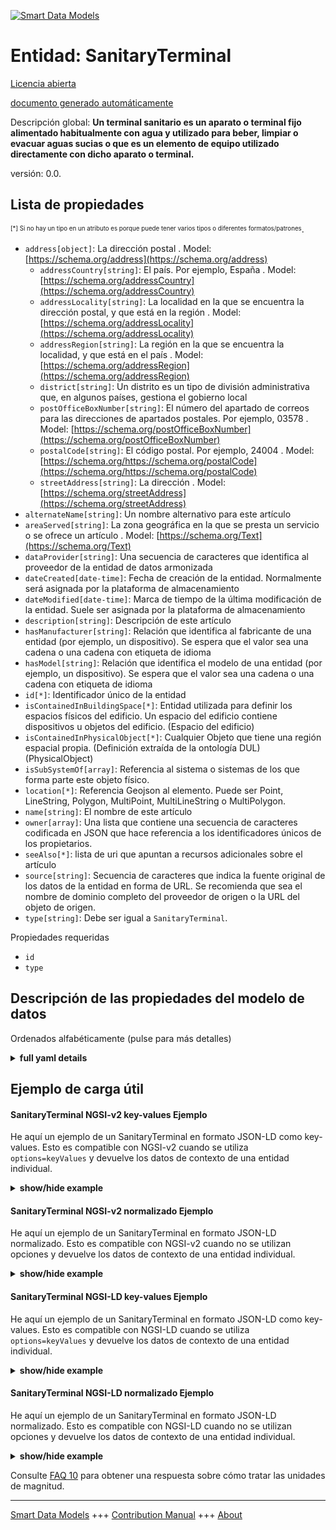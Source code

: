 <!-- 10-Header -->    
[![Smart Data Models](https://smartdatamodels.org/wp-content/uploads/2022/01/SmartDataModels_logo.png "Logo")](https://smartdatamodels.org)    
Entidad: SanitaryTerminal    
=========================<!-- /10-Header -->    
<!-- 15-License -->    
[Licencia abierta](https://github.com/smart-data-models//dataModel.S4BLDG/blob/master/SanitaryTerminal/LICENSE.md)    
[documento generado automáticamente](https://docs.google.com/presentation/d/e/2PACX-1vTs-Ng5dIAwkg91oTTUdt8ua7woBXhPnwavZ0FxgR8BsAI_Ek3C5q97Nd94HS8KhP-r_quD4H0fgyt3/pub?start=false&loop=false&delayms=3000#slide=id.gb715ace035_0_60)    
<!-- /15-License -->    
<!-- 20-Description -->    
Descripción global: **Un terminal sanitario es un aparato o terminal fijo alimentado habitualmente con agua y utilizado para beber, limpiar o evacuar aguas sucias o que es un elemento de equipo utilizado directamente con dicho aparato o terminal.**    
versión: 0.0.    
<!-- /20-Description -->    
<!-- 30-PropertiesList -->    
## Lista de propiedades    
<sup><sub>[*] Si no hay un tipo en un atributo es porque puede tener varios tipos o diferentes formatos/patrones</sub></sup>.    
- `address[object]`: La dirección postal  . Model: [https://schema.org/address](https://schema.org/address)	- `addressCountry[string]`: El país. Por ejemplo, España  . Model: [https://schema.org/addressCountry](https://schema.org/addressCountry)    
	- `addressLocality[string]`: La localidad en la que se encuentra la dirección postal, y que está en la región  . Model: [https://schema.org/addressLocality](https://schema.org/addressLocality)    
	- `addressRegion[string]`: La región en la que se encuentra la localidad, y que está en el país  . Model: [https://schema.org/addressRegion](https://schema.org/addressRegion)    
	- `district[string]`: Un distrito es un tipo de división administrativa que, en algunos países, gestiona el gobierno local      
	- `postOfficeBoxNumber[string]`: El número del apartado de correos para las direcciones de apartados postales. Por ejemplo, 03578  . Model: [https://schema.org/postOfficeBoxNumber](https://schema.org/postOfficeBoxNumber)    
	- `postalCode[string]`: El código postal. Por ejemplo, 24004  . Model: [https://schema.org/https://schema.org/postalCode](https://schema.org/https://schema.org/postalCode)    
	- `streetAddress[string]`: La dirección  . Model: [https://schema.org/streetAddress](https://schema.org/streetAddress)    
- `alternateName[string]`: Un nombre alternativo para este artículo  - `areaServed[string]`: La zona geográfica en la que se presta un servicio o se ofrece un artículo  . Model: [https://schema.org/Text](https://schema.org/Text)- `dataProvider[string]`: Una secuencia de caracteres que identifica al proveedor de la entidad de datos armonizada  - `dateCreated[date-time]`: Fecha de creación de la entidad. Normalmente será asignada por la plataforma de almacenamiento  - `dateModified[date-time]`: Marca de tiempo de la última modificación de la entidad. Suele ser asignada por la plataforma de almacenamiento  - `description[string]`: Descripción de este artículo  - `hasManufacturer[string]`: Relación que identifica al fabricante de una entidad (por ejemplo, un dispositivo). Se espera que el valor sea una cadena o una cadena con etiqueta de idioma  - `hasModel[string]`: Relación que identifica el modelo de una entidad (por ejemplo, un dispositivo). Se espera que el valor sea una cadena o una cadena con etiqueta de idioma  - `id[*]`: Identificador único de la entidad  - `isContainedInBuildingSpace[*]`: Entidad utilizada para definir los espacios físicos del edificio. Un espacio del edificio contiene dispositivos u objetos del edificio. (Espacio del edificio)  - `isContainedInPhysicalObject[*]`: Cualquier Objeto que tiene una región espacial propia.  (Definición extraída de la ontología DUL) (PhysicalObject)  - `isSubSystemOf[array]`: Referencia al sistema o sistemas de los que forma parte este objeto físico.  - `location[*]`: Referencia Geojson al elemento. Puede ser Point, LineString, Polygon, MultiPoint, MultiLineString o MultiPolygon.  - `name[string]`: El nombre de este artículo  - `owner[array]`: Una lista que contiene una secuencia de caracteres codificada en JSON que hace referencia a los identificadores únicos de los propietarios.  - `seeAlso[*]`: lista de uri que apuntan a recursos adicionales sobre el artículo  - `source[string]`: Secuencia de caracteres que indica la fuente original de los datos de la entidad en forma de URL. Se recomienda que sea el nombre de dominio completo del proveedor de origen o la URL del objeto de origen.  - `type[string]`: Debe ser igual a `SanitaryTerminal`.  <!-- /30-PropertiesList -->    
<!-- 35-RequiredProperties -->    
Propiedades requeridas    
- `id`  - `type`  <!-- /35-RequiredProperties -->    
<!-- 40-RequiredProperties -->    
<!-- /40-RequiredProperties -->    
<!-- 50-DataModelHeader -->    
## Descripción de las propiedades del modelo de datos    
Ordenados alfabéticamente (pulse para más detalles)    
<!-- /50-DataModelHeader -->    
<!-- 60-ModelYaml -->    
<details><summary><strong>full yaml details</strong></summary>      
```yaml    
SanitaryTerminal:      
  description: 'A sanitary terminal is a fixed appliance or terminal usually supplied with water and used for drinking, cleaning or foul water disposal or that is an item of equipment directly used with such an appliance or terminal.'      
  properties:      
    address:      
      description: The mailing address      
      properties:      
        addressCountry:      
          description: 'The country. For example, Spain'      
          type: string      
          x-ngsi:      
            model: https://schema.org/addressCountry      
            type: Property      
        addressLocality:      
          description: 'The locality in which the street address is, and which is in the region'      
          type: string      
          x-ngsi:      
            model: https://schema.org/addressLocality      
            type: Property      
        addressRegion:      
          description: 'The region in which the locality is, and which is in the country'      
          type: string      
          x-ngsi:      
            model: https://schema.org/addressRegion      
            type: Property      
        district:      
          description: 'A district is a type of administrative division that, in some countries, is managed by the local government'      
          type: string      
          x-ngsi:      
            type: Property      
        postOfficeBoxNumber:      
          description: 'The post office box number for PO box addresses. For example, 03578'      
          type: string      
          x-ngsi:      
            model: https://schema.org/postOfficeBoxNumber      
            type: Property      
        postalCode:      
          description: 'The postal code. For example, 24004'      
          type: string      
          x-ngsi:      
            model: https://schema.org/https://schema.org/postalCode      
            type: Property      
        streetAddress:      
          description: The street address      
          type: string      
          x-ngsi:      
            model: https://schema.org/streetAddress      
            type: Property      
        streetNr:      
          description: Number identifying a specific property on a public street      
          type: string      
          x-ngsi:      
            type: Property      
      type: object      
      x-ngsi:      
        model: https://schema.org/address      
        type: Property      
    alternateName:      
      description: An alternative name for this item      
      type: string      
      x-ngsi:      
        type: Property      
    areaServed:      
      description: The geographic area where a service or offered item is provided      
      type: string      
      x-ngsi:      
        model: https://schema.org/Text      
        type: Property      
    dataProvider:      
      description: A sequence of characters identifying the provider of the harmonised data entity      
      type: string      
      x-ngsi:      
        type: Property      
    dateCreated:      
      description: Entity creation timestamp. This will usually be allocated by the storage platform      
      format: date-time      
      type: string      
      x-ngsi:      
        type: Property      
    dateModified:      
      description: Timestamp of the last modification of the entity. This will usually be allocated by the storage platform      
      format: date-time      
      type: string      
      x-ngsi:      
        type: Property      
    description:      
      description: A description of this item      
      type: string      
      x-ngsi:      
        type: Property      
    hasManufacturer:      
      description: 'A relationship identifying the manufacturer of an entity (e.g., device). The value is expected to be a string or a string with language tag'      
      type: string      
      x-ngsi:      
        type: Property      
    hasModel:      
      description: 'A relationship identifying the model of an entity (e.g., device). The value is expected to be a string or a string with language tag'      
      type: string      
      x-ngsi:      
        type: Property      
    id:      
      anyOf:      
        - description: Identifier format of any NGSI entity      
          maxLength: 256      
          minLength: 1      
          pattern: ^[\w\-\.\{\}\$\+\*\[\]`|~^@!,:\\]+$      
          type: string      
          x-ngsi:      
            type: Property      
        - description: Identifier format of any NGSI entity      
          format: uri      
          type: string      
          x-ngsi:      
            type: Property      
      description: Unique identifier of the entity      
      x-ngsi:      
        type: Property      
    isContainedInBuildingSpace:      
      anyOf:      
        - description: Identifier format of any NGSI entity      
          maxLength: 256      
          minLength: 1      
          pattern: ^[\w\-\.\{\}\$\+\*\[\]`|~^@!,:\\]+$      
          type: string      
          x-ngsi:      
            type: Property      
        - description: Identifier format of any NGSI entity      
          format: uri      
          type: string      
          x-ngsi:      
            type: Property      
      description: An entity used to define the physical spaces of the building. A building space contains devices or building objects. (BuildingSpace)      
      x-ngsi:      
        type: Property      
    isContainedInPhysicalObject:      
      anyOf:      
        - description: Identifier format of any NGSI entity      
          maxLength: 256      
          minLength: 1      
          pattern: ^[\w\-\.\{\}\$\+\*\[\]`|~^@!,:\\]+$      
          type: string      
          x-ngsi:      
            type: Property      
        - description: Identifier format of any NGSI entity      
          format: uri      
          type: string      
          x-ngsi:      
            type: Property      
      description: Any Object that has a proper space region.  (Definition extracted from DUL ontology) (PhysicalObject)      
      x-ngsi:      
        type: Property      
    isSubSystemOf:      
      description: A reference to a system(s) that this Physical Object is part of      
      items:      
        anyOf:      
          - description: Identifier format of any NGSI entity      
            maxLength: 256      
            minLength: 1      
            pattern: ^[\w\-\.\{\}\$\+\*\[\]`|~^@!,:\\]+$      
            type: string      
            x-ngsi:      
              type: Property      
          - description: Identifier format of any NGSI entity      
            format: uri      
            type: string      
            x-ngsi:      
              type: Property      
        description: Unique identifier of the entity      
        x-ngsi:      
          type: Property      
      type: array      
      x-ngsi:      
        type: Relationship      
    location:      
      description: 'Geojson reference to the item. It can be Point, LineString, Polygon, MultiPoint, MultiLineString or MultiPolygon'      
      oneOf:      
        - description: Geojson reference to the item. Point      
          properties:      
            bbox:      
              items:      
                type: number      
              minItems: 4      
              type: array      
            coordinates:      
              items:      
                type: number      
              minItems: 2      
              type: array      
            type:      
              enum:      
                - Point      
              type: string      
          required:      
            - type      
            - coordinates      
          title: GeoJSON Point      
          type: object      
          x-ngsi:      
            type: GeoProperty      
        - description: Geojson reference to the item. LineString      
          properties:      
            bbox:      
              items:      
                type: number      
              minItems: 4      
              type: array      
            coordinates:      
              items:      
                items:      
                  type: number      
                minItems: 2      
                type: array      
              minItems: 2      
              type: array      
            type:      
              enum:      
                - LineString      
              type: string      
          required:      
            - type      
            - coordinates      
          title: GeoJSON LineString      
          type: object      
          x-ngsi:      
            type: GeoProperty      
        - description: Geojson reference to the item. Polygon      
          properties:      
            bbox:      
              items:      
                type: number      
              minItems: 4      
              type: array      
            coordinates:      
              items:      
                items:      
                  items:      
                    type: number      
                  minItems: 2      
                  type: array      
                minItems: 4      
                type: array      
              type: array      
            type:      
              enum:      
                - Polygon      
              type: string      
          required:      
            - type      
            - coordinates      
          title: GeoJSON Polygon      
          type: object      
          x-ngsi:      
            type: GeoProperty      
        - description: Geojson reference to the item. MultiPoint      
          properties:      
            bbox:      
              items:      
                type: number      
              minItems: 4      
              type: array      
            coordinates:      
              items:      
                items:      
                  type: number      
                minItems: 2      
                type: array      
              type: array      
            type:      
              enum:      
                - MultiPoint      
              type: string      
          required:      
            - type      
            - coordinates      
          title: GeoJSON MultiPoint      
          type: object      
          x-ngsi:      
            type: GeoProperty      
        - description: Geojson reference to the item. MultiLineString      
          properties:      
            bbox:      
              items:      
                type: number      
              minItems: 4      
              type: array      
            coordinates:      
              items:      
                items:      
                  items:      
                    type: number      
                  minItems: 2      
                  type: array      
                minItems: 2      
                type: array      
              type: array      
            type:      
              enum:      
                - MultiLineString      
              type: string      
          required:      
            - type      
            - coordinates      
          title: GeoJSON MultiLineString      
          type: object      
          x-ngsi:      
            type: GeoProperty      
        - description: Geojson reference to the item. MultiLineString      
          properties:      
            bbox:      
              items:      
                type: number      
              minItems: 4      
              type: array      
            coordinates:      
              items:      
                items:      
                  items:      
                    items:      
                      type: number      
                    minItems: 2      
                    type: array      
                  minItems: 4      
                  type: array      
                type: array      
              type: array      
            type:      
              enum:      
                - MultiPolygon      
              type: string      
          required:      
            - type      
            - coordinates      
          title: GeoJSON MultiPolygon      
          type: object      
          x-ngsi:      
            type: GeoProperty      
      x-ngsi:      
        type: GeoProperty      
    name:      
      description: The name of this item      
      type: string      
      x-ngsi:      
        type: Property      
    owner:      
      description: A List containing a JSON encoded sequence of characters referencing the unique Ids of the owner(s)      
      items:      
        anyOf:      
          - description: Identifier format of any NGSI entity      
            maxLength: 256      
            minLength: 1      
            pattern: ^[\w\-\.\{\}\$\+\*\[\]`|~^@!,:\\]+$      
            type: string      
            x-ngsi:      
              type: Property      
          - description: Identifier format of any NGSI entity      
            format: uri      
            type: string      
            x-ngsi:      
              type: Property      
        description: Unique identifier of the entity      
        x-ngsi:      
          type: Property      
      type: array      
      x-ngsi:      
        type: Property      
    seeAlso:      
      description: list of uri pointing to additional resources about the item      
      oneOf:      
        - items:      
            format: uri      
            type: string      
          minItems: 1      
          type: array      
        - format: uri      
          type: string      
      x-ngsi:      
        type: Property      
    source:      
      description: 'A sequence of characters giving the original source of the entity data as a URL. Recommended to be the fully qualified domain name of the source provider, or the URL to the source object'      
      type: string      
      x-ngsi:      
        type: Property      
    type:      
      description: It must be equal to `SanitaryTerminal`      
      enum:      
        - SanitaryTerminal      
      type: string      
      x-ngsi:      
        type: Property      
  required:      
    - id      
    - type      
  type: object      
  x-derived-from: "https://saref.etsi.org/saref4bldg/v1.1.2/#s4bldg:SanitaryTerminal"      
  x-disclaimer: 'Redistribution and use in source and binary forms, with or without modification, are permitted  provided that the license conditions are met. Copyleft (c) 2022 Contributors to Smart Data Models Program'      
  x-license-url: https://github.com/smart-data-models/dataModel.S4BLDG/blob/master/SanitaryTerminal/LICENSE.md      
  x-model-schema: https://smart-data-models.github.com/dataModel.SAREF4BLDG/SanitaryTerminal/schema.json      
  x-model-tags: SAREF SanitaryTerminal      
  x-version: 0.0.      
```    
</details>      
<!-- /60-ModelYaml -->    
<!-- 70-MiddleNotes -->    
<!-- /70-MiddleNotes -->    
<!-- 80-Examples -->    
## Ejemplo de carga útil    
#### SanitaryTerminal NGSI-v2 key-values Ejemplo    
He aquí un ejemplo de un SanitaryTerminal en formato JSON-LD como key-values. Esto es compatible con NGSI-v2 cuando se utiliza `options=keyValues` y devuelve los datos de contexto de una entidad individual.    
<details><summary><strong>show/hide example</strong></summary>      
```json  
{  
  "id": "urn:ngsi-ld:SanitaryTerminal:20b8a439-6d14-4ebe-9409-a214de328393",  
  "type": "SanitaryTerminal",  
  "isContainedInBuildingSpace": "urn:ngsi-ld:BuildingSpace:d8af40f0-e0e6-473e-ad4a-a01ae2a79758",  
  "isContainedInPhysicalObject": "urn:ngsi-ld:PhysicalObject:a81c7856-2fab-45f7-8ffa-673c0c2fc7d8",  
  "isSubSystemOf": [  
    "urn:ngsi-ld:System:245aa0ba-f6a6-4dbe-b157-a89c32ab4a55",  
    "urn:ngsi-ld:System:65767b7c-3b4f-4e91-8c0e-549b9bbe51e5",  
    "urn:ngsi-ld:System:1ecfc5db-1e20-4010-8672-c34c9cce1f87"  
  ],  
  "hasManufacturer": "SanitaryTerminal Company Inc.",  
  "hasModel": "SanitaryTerminal 0.1.2",  
  "dateCreated": "2023-01-25T19:17:40Z",  
  "dateModified": "2023-01-25T15:30:27Z",  
  "source": "Import",  
  "name": "SanitaryTerminal",  
  "alternateName": "SanitaryTerminal type 2",  
  "description": "SanitaryTerminal of limited SanitaryTerminal types",  
  "dataProvider": "IFC file"  
}  
```  
</details>    
#### SanitaryTerminal NGSI-v2 normalizado Ejemplo    
He aquí un ejemplo de un SanitaryTerminal en formato JSON-LD normalizado. Esto es compatible con NGSI-v2 cuando no se utilizan opciones y devuelve los datos de contexto de una entidad individual.    
<details><summary><strong>show/hide example</strong></summary>      
```json  
{  
  "id": "urn:ngsi-ld:SanitaryTerminal:2dbfd521-b27a-41a9-8adf-b0e70b6a9a7c",  
  "type": "SanitaryTerminal",  
  "isContainedInBuildingSpace": {  
    "type": "Text",  
    "value": "urn:ngsi-ld:BuildingSpace:91e3b22e-33b2-4e27-ba5b-85b251e3a4b4"  
  },  
  "isContainedInPhysicalObject": {  
    "type": "Text",  
    "value": "urn:ngsi-ld:PhysicalObject:86dd7d1b-66e7-4360-978d-d01db9c20f50"  
  },  
  "isSubSystemOf": {  
    "type": "StructuredValue",  
    "value": [  
      "urn:ngsi-ld:System:23859177-84c8-48f6-bb33-f6e52f379970",  
      "urn:ngsi-ld:System:c71ced74-ad67-4f75-9d36-8349c022ca13",  
      "urn:ngsi-ld:System:507f6aae-c155-4a68-8644-9769eea30354"  
    ]  
  },  
  "hasManufacturer": {  
    "type": "Text",  
    "value": "SanitaryTerminal Company Inc."  
  },  
  "hasModel": {  
    "type": "Text",  
    "value": "SanitaryTerminal 0.1.2"  
  },  
  "dateCreated": {  
    "type": "DateTime",  
    "value": "2023-01-26T00:35:19.7620529+01:00"  
  },  
  "dateModified": {  
    "type": "DateTime",  
    "value": "2023-01-25T18:14:05.8045463+01:00"  
  },  
  "source": {  
    "type": "Text",  
    "value": "Import"  
  },  
  "name": {  
    "type": "Text",  
    "value": "SanitaryTerminal"  
  },  
  "alternateName": {  
    "type": "Text",  
    "value": "SanitaryTerminal type 2"  
  },  
  "description": {  
    "type": "Text",  
    "value": "SanitaryTerminal of limited SanitaryTerminal types"  
  },  
  "dataProvider": {  
    "type": "Text",  
    "value": "IFC file"  
  }  
}  
```  
</details>    
#### SanitaryTerminal NGSI-LD key-values Ejemplo    
He aquí un ejemplo de un SanitaryTerminal en formato JSON-LD como key-values. Esto es compatible con NGSI-LD cuando se utiliza `options=keyValues` y devuelve los datos de contexto de una entidad individual.    
<details><summary><strong>show/hide example</strong></summary>      
```json  
{  
  "id": "urn:ngsi-ld:SanitaryTerminal:ee567cf0-7c70-4e21-8bb1-23176564eb16",  
  "type": "SanitaryTerminal",  
  "isContainedInBuildingSpace": "urn:ngsi-ld:BuildingSpace:843ec523-c57f-4767-82c7-773b4d43f09c",  
  "isContainedInPhysicalObject": "urn:ngsi-ld:PhysicalObject:1d5f831d-80b5-435c-b879-d6dc756513cf",  
  "isSubSystemOf": [  
    "urn:ngsi-ld:System:5ac2c646-559f-4e5e-ad08-0cbbcf980f0a",  
    "urn:ngsi-ld:System:7dd8b72b-749a-4c8b-aca5-7540f346df24",  
    "urn:ngsi-ld:System:d41521f6-e2be-47d0-b446-dd136d978332"  
  ],  
  "hasManufacturer": "SanitaryTerminal Company Inc.",  
  "hasModel": "SanitaryTerminal 0.1.2",  
  "dateCreated": "2023-01-26T10:07:39Z",  
  "dateModified": "2023-01-25T16:51:50Z",  
  "source": "Import",  
  "name": "SanitaryTerminal",  
  "alternateName": "SanitaryTerminal type 2",  
  "description": "SanitaryTerminal of limited SanitaryTerminal types",  
  "dataProvider": "IFC file",  
  "@context": [  
    "https://raw.githubusercontent.com/smart-data-models/dataModel.S4BLDG/master/context.jsonld",  
    "https://uri.etsi.org/ngsi-ld/v1/ngsi-ld-core-context.jsonld"  
  ]  
}  
```  
</details>    
#### SanitaryTerminal NGSI-LD normalizado Ejemplo    
He aquí un ejemplo de un SanitaryTerminal en formato JSON-LD normalizado. Esto es compatible con NGSI-LD cuando no se utilizan opciones y devuelve los datos de contexto de una entidad individual.    
<details><summary><strong>show/hide example</strong></summary>      
```json  
{  
  "id": "urn:ngsi-ld:SanitaryTerminal:8124ba72-078a-47b1-b09d-8ec4a7dc13c7",  
  "type": "SanitaryTerminal",  
  "isContainedInBuildingSpace": {  
    "type": "Relationship",  
    "object": "urn:ngsi-ld:BuildingSpace:a391c678-15b7-4570-a954-958436fbef48"  
  },  
  "isContainedInPhysicalObject": {  
    "type": "Relationship",  
    "object": "urn:ngsi-ld:PhysicalObject:b133d789-668b-4b6f-b42f-8906a2f30e78"  
  },  
  "isSubSystemOf": [  
    {  
      "type": "Relationship",  
      "object": "urn:ngsi-ld:System:0556162c-4448-45c2-9920-28199c38d32a"  
    },  
    {  
      "type": "Relationship",  
      "object": "urn:ngsi-ld:System:31b4154c-ca94-4b6d-b8f8-c29b9d6bef77"  
    },  
    {  
      "type": "Relationship",  
      "object": "urn:ngsi-ld:System:1e790182-a4ea-4b40-a4ab-2611b896d90b"  
    }  
  ],  
  "hasManufacturer": {  
    "type": "Property",  
    "value": "SanitaryTerminal Company Inc."  
  },  
  "hasModel": {  
    "type": "Property",  
    "value": "SanitaryTerminal 0.1.2"  
  },  
  "dateCreated": {  
    "type": "Property",  
    "value": "2023-01-26T02:24:56Z"  
  },  
  "dateModified": {  
    "type": "Property",  
    "value": "2023-01-26T01:34:29Z"  
  },  
  "source": {  
    "type": "Property",  
    "value": "Import"  
  },  
  "name": {  
    "type": "Property",  
    "value": "SanitaryTerminal"  
  },  
  "alternateName": {  
    "type": "Property",  
    "value": "SanitaryTerminal type 2"  
  },  
  "description": {  
    "type": "Property",  
    "value": "SanitaryTerminal of limited SanitaryTerminal types"  
  },  
  "dataProvider": {  
    "type": "Property",  
    "value": "IFC file"  
  },  
  "@context": [  
    "https://raw.githubusercontent.com/smart-data-models/dataModel.S4BLDG/master/context.jsonld",  
    "https://uri.etsi.org/ngsi-ld/v1/ngsi-ld-core-context.jsonld"  
  ]  
}  
```  
</details><!-- /80-Examples -->    
<!-- 90-FooterNotes -->    
<!-- /90-FooterNotes -->    
<!-- 95-Units -->    
Consulte [FAQ 10](https://smartdatamodels.org/index.php/faqs/) para obtener una respuesta sobre cómo tratar las unidades de magnitud.    
<!-- /95-Units -->    
<!-- 97-LastFooter -->    
---    
[Smart Data Models](https://smartdatamodels.org) +++ [Contribution Manual](https://bit.ly/contribution_manual) +++ [About](https://bit.ly/Introduction_SDM)<!-- /97-LastFooter -->    
